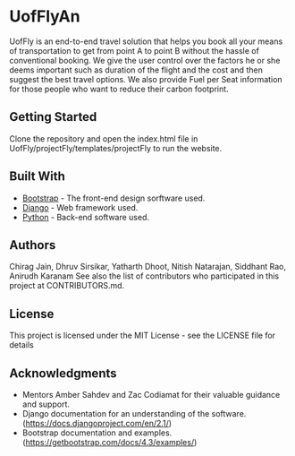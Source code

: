# UofFlyAn
UofFly is an end-to-end travel solution that helps you book all your means of transportation to get from point A to point B without the hassle of 
conventional booking. We give the user control over the factors he or she deems important such as duration of the flight and the cost and then 
suggest the best travel options. We also provide Fuel per Seat information for those people who want to reduce their carbon footprint.


## Getting Started
Clone the repository and open the index.html file in UofFly/projectFly/templates/projectFly to run the website.


## Built With
* [Bootstrap](https://getbootstrap.com) - The front-end design sorftware used.
* [Django](https://www.djangoproject.com) - Web framework used.
* [Python](https://www.python.org) - Back-end software used.


## Authors
Chirag Jain, Dhruv Sirsikar, Yatharth Dhoot, Nitish Natarajan, Siddhant Rao, Anirudh Karanam
See also the list of contributors who participated in this project at CONTRIBUTORS.md.


## License
This project is licensed under the MIT License - see the LICENSE file for details


## Acknowledgments
* Mentors Amber Sahdev and Zac Codiamat for their valuable guidance and support.
* Django documentation for an understanding of the software. (https://docs.djangoproject.com/en/2.1/)
* Bootstrap documentation and examples. (https://getbootstrap.com/docs/4.3/examples/)
